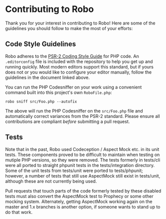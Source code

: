 # Contributing to Robo

Thank you for your interest in contributing to Robo! Here are some of the guidelines you should follow to make the most of your efforts:

## Code Style Guidelines

Robo adheres to the [PSR-2 Coding Style Guide](http://www.php-fig.org/psr/psr-2/) for PHP code. An `.editorconfig` file is included with the repository to help you get up and running quickly. Most modern editors support this standard, but if yours does not or you would like to configure your editor manually, follow the guidelines in the document linked above.

You can run the PHP Codesniffer on your work using a convenient command built into this project's own `RoboFile.php`:
```
robo sniff src/Foo.php --autofix
```
The above will run the PHP Codesniffer on the `src/Foo.php` file and automatically correct variances from the PSR-2 standard. Please ensure all contributions are compliant _before_ submitting a pull request.

## Tests

Note that in the past, Robo used Codeception / Aspect Mock etc. in its unit tests. These components proved to be difficult to maintain when testing on mutiple PHP versions, so they were removed. The tests formerly in tests/cli were all ported to straight phpunit tests in the tests/integration directory. Some of the unit tests from tests/unit were ported to tests/phpunit; however, a number of tests that still use AspectMock still exist in tests/unit, although these are not currently being used.

Pull requests that touch parts of the code formerly tested by these disabled tests must also convert the AspectMock test to Prophecy or some other mocking system. Alternately, getting AspectMock working again on the master and 1.x branches is another option, if someone wants to stand up to do that work.
